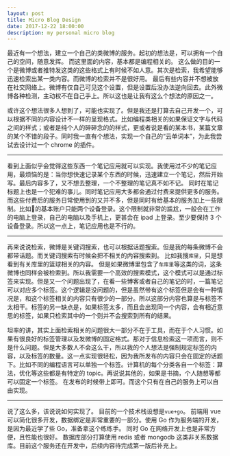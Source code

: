 ```yaml
---
layout: post
title: Micro Blog Design
date: 2017-12-22 18:00:00
description: my personal micro blog
---
```


最近有一个想法，建立一个自己的类微博的服务。起初的想法是，可以拥有一个自己的空间，随意发挥。 而这里面的内容，基本都是编程相关的。 这么做的目的一个是微博或者推特发这类的这些格式上有时候不如人意。其次是检索，我希望能够迅速检索出某一类内容。而微博的检索并不是很好用。
最后有些内容并不想被放在社交网络上。微博有仅自己可见这个设置，但是设置后没办法逆向回去。此外微博各种检测，主动权不在自己手上。所以这也是让我有这么个想法的原因之一。

或许这个想法很多人想到了，可能也实现了。但是我还是打算去自己开发一个，可以根据不同的内容设计不一样的呈现格式。比如编程类相关的如果保证文字与代码之间的样式；或者是纯个人的碎碎念的的样式，更或者说是看的某本书，某篇文章的某个不错的段子。同时我一直有个想法，实现一个自己的“云单词本”，为此我尝试去设计过一个 chrome 的插件。

<hr>

看到上面似乎会觉得这些东西一个笔记应用就可以实现。我使用过不少的笔记应用，最烦恼的是：当你想快速记录某个东西的时候，迅速建立一个笔记，然后开始写。最后内容多了，又不想去整理，一个不整理的笔记真不如不记。 同时在笔记标题上也是一个犯难的事儿。同时笔记应用大多都会通过付费来提供更多的服务。而这些付费后的服务日常使用到的又并不多，但是同时有给基本的服务加上一些限制。比如🐘的基本账户只能两个设备登录。这个限制就非常的尴尬，一般会在工作的电脑上登录，自己的电脑以及手机上，更甚会在 ipad 上登录。至少要保持 3 个设备登录。所以这一点上，笔记应用也是不行的。

<hr>

再来说说检索，微博是关键词搜索，也可以根据话题搜索。但是我的每条微博不会都带话题。而关键词搜索有时候会把不相关的内容搜索到。 比如我搜`库里`，只是想看到有关库里的篮球相关的内容。 但是如果微博里包含了`车库里`等这类的词，这条微博也同样会被检索到。所以我需要一个高效的搜索模式，这个模式可以是通过标签来实现。但是又一个问题出现了，在看一些博客或者自己的笔记的时，一篇笔记可以对应多个标签。这个逻辑是没问题的，但是虽然带有这个标签但是会有一种情况是，和这个标签相关的内容只有很少的一部分。所以这部分内容也算是与标签不太相干。标签的另一缺点是，如果标签太多，而且会出现同一个内容，会有相近意思的标签，如果只检索其中的一个则并不会搜索到所有的结果。

坦率的讲，其实上面检索相关的问题很大一部分不在于工具，而在于个人习惯。如果有很良好的标签管理以及发微博的固定格式。那对于信息检索这一项而言，则不是什么问题。但是大多数人不会这么干，所以我的个人想法是强制规定标签的内容，以及标签的数量。这一点实现很轻松，因为我所发布的内容只会在固定的话题下。比如不同的编程语言可以单独一个标签。计算机的每个分类各自一个标签：算法，优化等这些都是有特定的 topic。再说说其他的，如果是书摘，个人随想等都可以固定一个标签。 在发布的时候带上即可。而这个只有在自己的服务上可以自由实现。

<hr>

说了这么多，该说说如何实现了。 目前的一个技术栈设想是`vue+go`。 前端用 vue 可以简化很多开发，数据绑定是非常重要的一部分。使用 Go 作为服务端的开发，是因为最近学了些 Go，准备拿这个练练手。 同时 Go 在网络开发上也是非常方便，且性能也很好。 数据库部分打算使用 redis 或者 mongodb 这类非关系数据库。目前这个服务还在开发中，后续内容待完成第一版后补充上。

